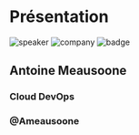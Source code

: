 <!-- .slide: class="speaker-slide" -->

# Présentation

![speaker](./assets/images/speakers/T03L707TH-U3P2A0CBC-f24698eab2ef-512.jpeg)
![company](./assets/images/logo_sfeir_bleu_orange.png)
![badge](./assets/images/badges/ameausoone-badges.png)

<h2> Antoine<span> Meausoone</span></h2>

### Cloud DevOps 
<!-- .element: class="icon-rule icon-first" -->

### @Ameausoone
<!-- .element: class="icon-twitter icon-second" -->